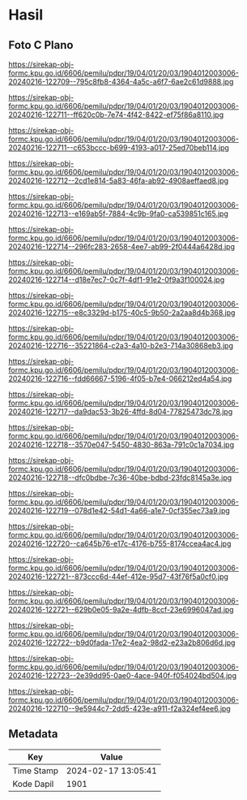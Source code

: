 # Hasil

## Foto C Plano

https://sirekap-obj-formc.kpu.go.id/6606/pemilu/pdpr/19/04/01/20/03/1904012003006-20240216-122709--795c8fb8-4364-4a5c-a6f7-6ae2c61d9888.jpg

https://sirekap-obj-formc.kpu.go.id/6606/pemilu/pdpr/19/04/01/20/03/1904012003006-20240216-122711--ff620c0b-7e74-4f42-8422-ef75f86a8110.jpg

https://sirekap-obj-formc.kpu.go.id/6606/pemilu/pdpr/19/04/01/20/03/1904012003006-20240216-122711--c653bccc-b699-4193-a017-25ed70beb114.jpg

https://sirekap-obj-formc.kpu.go.id/6606/pemilu/pdpr/19/04/01/20/03/1904012003006-20240216-122712--2cd1e814-5a83-46fa-ab92-4908aeffaed8.jpg

https://sirekap-obj-formc.kpu.go.id/6606/pemilu/pdpr/19/04/01/20/03/1904012003006-20240216-122713--e169ab5f-7884-4c9b-9fa0-ca539851c165.jpg

https://sirekap-obj-formc.kpu.go.id/6606/pemilu/pdpr/19/04/01/20/03/1904012003006-20240216-122714--296fc283-2658-4ee7-ab99-2f0444a6428d.jpg

https://sirekap-obj-formc.kpu.go.id/6606/pemilu/pdpr/19/04/01/20/03/1904012003006-20240216-122714--d18e7ec7-0c7f-4df1-91e2-0f9a3f100024.jpg

https://sirekap-obj-formc.kpu.go.id/6606/pemilu/pdpr/19/04/01/20/03/1904012003006-20240216-122715--e8c3329d-b175-40c5-9b50-2a2aa8d4b368.jpg

https://sirekap-obj-formc.kpu.go.id/6606/pemilu/pdpr/19/04/01/20/03/1904012003006-20240216-122716--35221864-c2a3-4a10-b2e3-714a30868eb3.jpg

https://sirekap-obj-formc.kpu.go.id/6606/pemilu/pdpr/19/04/01/20/03/1904012003006-20240216-122716--fdd66667-5196-4f05-b7e4-066212ed4a54.jpg

https://sirekap-obj-formc.kpu.go.id/6606/pemilu/pdpr/19/04/01/20/03/1904012003006-20240216-122717--da9dac53-3b26-4ffd-8d04-77825473dc78.jpg

https://sirekap-obj-formc.kpu.go.id/6606/pemilu/pdpr/19/04/01/20/03/1904012003006-20240216-122718--3570e047-5450-4830-863a-791c0c1a7034.jpg

https://sirekap-obj-formc.kpu.go.id/6606/pemilu/pdpr/19/04/01/20/03/1904012003006-20240216-122718--dfc0bdbe-7c36-40be-bdbd-23fdc8145a3e.jpg

https://sirekap-obj-formc.kpu.go.id/6606/pemilu/pdpr/19/04/01/20/03/1904012003006-20240216-122719--078d1e42-54d1-4a66-a1e7-0cf355ec73a9.jpg

https://sirekap-obj-formc.kpu.go.id/6606/pemilu/pdpr/19/04/01/20/03/1904012003006-20240216-122720--ca645b76-e17c-4176-b755-8174ccea4ac4.jpg

https://sirekap-obj-formc.kpu.go.id/6606/pemilu/pdpr/19/04/01/20/03/1904012003006-20240216-122721--873ccc6d-44ef-412e-95d7-43f76f5a0cf0.jpg

https://sirekap-obj-formc.kpu.go.id/6606/pemilu/pdpr/19/04/01/20/03/1904012003006-20240216-122721--629b0e05-9a2e-4dfb-8ccf-23e6996047ad.jpg

https://sirekap-obj-formc.kpu.go.id/6606/pemilu/pdpr/19/04/01/20/03/1904012003006-20240216-122722--b9d0fada-17e2-4ea2-98d2-e23a2b806d6d.jpg

https://sirekap-obj-formc.kpu.go.id/6606/pemilu/pdpr/19/04/01/20/03/1904012003006-20240216-122723--2e39dd95-0ae0-4ace-940f-f054024bd504.jpg

https://sirekap-obj-formc.kpu.go.id/6606/pemilu/pdpr/19/04/01/20/03/1904012003006-20240216-122710--9e5944c7-2dd5-423e-a911-f2a324ef4ee6.jpg


## Metadata

| Key        | Value               |
| ---------- | ------------------- |
| Time Stamp | 2024-02-17 13:05:41 |
| Kode Dapil | 1901                |



